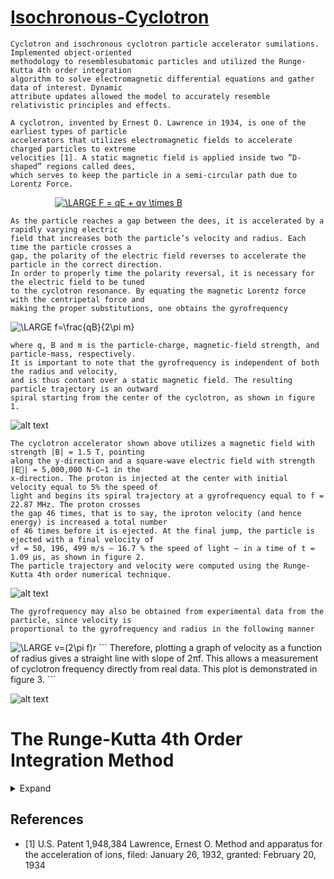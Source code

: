 # [Isochronous-Cyclotron](https://github.com/TonyAlarcon/Isochronous-Cyclotron/blob/master/Isochronous_cyclotron.py)

```
Cyclotron and isochronous cyclotron particle accelerator sumilations. Implemented object-oriented 
methodology to resemblesubatomic particles and utilized the Runge-Kutta 4th order integration 
algorithm to solve electromagnetic differential equations and gather data of interest. Dynamic 
attribute updates allowed the model to accurately resemble relativistic principles and effects. 
```


```
A cyclotron, invented by Ernest O. Lawrence in 1934, is one of the earliest types of particle 
accelerators that utilizes electromagnetic fields to accelerate charged particles to extreme 
velocities [1]. A static magnetic field is applied inside two ”D-shaped” regions called dees,
which serves to keep the particle in a semi-circular path due to Lorentz Force.
```
&nbsp;&nbsp;&nbsp;&nbsp;&nbsp;&nbsp;&nbsp;&nbsp;&nbsp;&nbsp;&nbsp;&nbsp;&nbsp;&nbsp;&nbsp;&nbsp;&nbsp;&nbsp;<a href="https://www.codecogs.com/eqnedit.php?latex=\LARGE&space;F&space;=&space;qE&space;&plus;&space;qv&space;\times&space;B" target="_blank"><img src="https://latex.codecogs.com/gif.latex?\LARGE&space;F&space;=&space;qE&space;&plus;&space;qv&space;\times&space;B" title="\LARGE F = qE + qv \times B" /></a>

```
As the particle reaches a gap between the dees, it is accelerated by a rapidly varying electric 
field that increases both the particle’s velocity and radius. Each time the particle crosses a 
gap, the polarity of the electric field reverses to accelerate the particle in the correct direction. 
In order to properly time the polarity reversal, it is necessary for the electric field to be tuned 
to the cyclotron resonance. By equating the magnetic Lorentz force with the centripetal force and 
making the proper substitutions, one obtains the gyrofrequency
```
<img src="https://latex.codecogs.com/gif.latex?\LARGE&space;f=\frac{qB}{2\pi&space;m}" title="\LARGE f=\frac{qB}{2\pi m}" />

```
where q, B and m is the particle-charge, magnetic-field strength, and particle-mass, respectively. 
It is important to note that the gyrofrequency is independent of both the radius and velocity, 
and is thus contant over a static magnetic field. The resulting particle trajectory is an outward
spiral starting from the center of the cyclotron, as shown in figure 1.
```
![alt text](https://github.com/TonyAlarcon/Isochronous-Cyclotron/blob/master/Particle_Trajec.png "Trajectory")

```
The cyclotron accelerator shown above utilizes a magnetic field with strength |B| = 1.5 T, pointing
along the y-direction and a square-wave electric field with strength |E⃗| = 5,000,000 N·C−1 in the
x-direction. The proton is injected at the center with initial velocity equal to 5% the speed of 
light and begins its spiral trajectory at a gyrofrequency equal to f = 22.87 MHz. The proton crosses 
the gap 46 times, that is to say, the iproton velocity (and hence energy) is increased a total number 
of 46 times before it is ejected. At the final jump, the particle is ejected with a final velocity of 
vf = 50, 196, 499 m/s — 16.7 % the speed of light — in a time of t = 1.09 μs, as shown in figure 2. 
The particle trajectory and velocity were computed using the Runge-Kutta 4th order numerical technique.
```

![alt text](https://github.com/TonyAlarcon/Isochronous-Cyclotron/blob/master/velocity_vs_time.png "Velocity vs Time")

```
The gyrofrequency may also be obtained from experimental data from the particle, since velocity is 
proportional to the gyrofrequency and radius in the following manner
```
<img src="https://latex.codecogs.com/gif.latex?\LARGE&space;v=(2\pi&space;f)r" title="\LARGE v=(2\pi f)r" />
```
Therefore, plotting a graph of velocity as a function of radius gives a straight line with slope of 2πf. 
This allows a measurement of cyclotron frequency directly from real data. This plot is demonstrated in figure 3.
```

![alt text](https://github.com/TonyAlarcon/Isochronous-Cyclotron/blob/master/veocity_vs_radius.png "Velocity vs. Rotation Radius")


# The Runge-Kutta 4th Order Integration Method
<details>
  <summary>Expand</summary>
  
```python
def rk4(particle, iterations, desired_value):

	RK4_pos = []
	RK4_vel = []
	
	
	n = 400
	h = 4.37204977625e-08 / n #initial period
	q_over_m = 1.6e-19 / 1.67E-27
	
	p0 = np.array(particle.pos)
	v0 = np.array(particle.vel) 
	for i in range(iterations):
		#vel_mag = np.linalg.norm(np.array(particle.vel))
		#comment the following block to neglect relativistic effects
		#print 'gamma is', gamma
		particle.mass =  1.67E-27 #this is important otherwise gives wrong mass update
		particle.mass = particle.gamma_factor()*particle.mass
		#print 'new period is', particle.period
		#print 'new mass is',particle.mass
		#print 'particle velocity is', vel_mag/c *100, 'percent the speed of light' 

		p1 = p0 
		v1 = np.array(particle.vel)
		a1 = h * a( q_over_m, p1, np.array(particle.vel) , i )
		v1 = h * v1
		
		p2 = p0 + (v1 * 0.5)
		v2 = np.array(particle.vel) + (a1 * 0.5)
		a2 = h * a( q_over_m, p2, v2 , i)
		v2 = h * v2
		
		p3 = p0 + (v2 * 0.5)
		v3 = np.array(particle.vel) + (a2 * 0.5)
		a3 = h * a( q_over_m, p3, v3 , i)
		v3 = h * v3
		
		p4 = p0 + v3
		v4 = np.array(particle.vel) + a3
		a4 = h * a( q_over_m, p4, v4, i )
		v4 = h * v4
		
		particle.vel = np.array(particle.vel) + (a1 + 2.0 * (a2 + a3) + a4) / 6.0
		p0 = p0 + (v1 + 2.0 * (v2 + v3) + v4) / 6.0
	
		i += 1
		
		if desired_value == 'velocity': 
			vel_mag = np.linalg.norm(np.array(particle.vel))
			RK4_vel.append(vel_mag)
			value = RK4_vel
		elif desired_value == 'position': 
			RK4_pos.append(p0)
			value = RK4_pos
	
		
	return value
  ```
</details>

## References

* [1] U.S. Patent 1,948,384 Lawrence, Ernest O. Method and apparatus for the acceleration of ions, filed: January 26, 1932, granted: February 20, 1934
